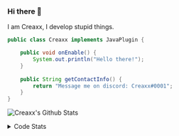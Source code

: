 ### Hi there 👋

I am Creaxx, I develop stupid things. 

```java
public class Creaxx implements JavaPlugin {

    public void onEnable() {
        System.out.println("Hello there!");
    }
    
    public String getContactInfo() {
        return "Message me on discord: Creaxx#0001";
    }
}
```

![Creaxx's Github Stats](https://github-readme-stats.vercel.app/api?username=CreaxxOG&show_icons=true&theme=dark&count_private=true)

<details>
  <summary>Code Stats</summary>

<!--START_SECTION:waka-->
![Code Time](http://img.shields.io/badge/Code%20Time-1%2C029%20hrs%2010%20mins-blue)

![Lines of code](https://img.shields.io/badge/From%20Hello%20World%20I%27ve%20Written-170%20lines%20of%20code-blue)

**🐱 My GitHub Data** 

> 🏆 924 Contributions in the Year 2022
 > 
> 📦 66.2 kB Used in GitHub's Storage 
 > 
> 🚫 Not Opted to Hire
 > 
> 📜 4 Public Repositories 
 > 
> 🔑 2 Private Repositories  
 > 
**I'm an Early 🐤** 

```text
🌞 Morning    40 commits     █░░░░░░░░░░░░░░░░░░░░░░░░   6.36% 
🌆 Daytime    304 commits    ████████████░░░░░░░░░░░░░   48.33% 
🌃 Evening    272 commits    ██████████░░░░░░░░░░░░░░░   43.24% 
🌙 Night      13 commits     ░░░░░░░░░░░░░░░░░░░░░░░░░   2.07%

```
📅 **I'm Most Productive on Saturday** 

```text
Monday       52 commits     ██░░░░░░░░░░░░░░░░░░░░░░░   8.27% 
Tuesday      60 commits     ██░░░░░░░░░░░░░░░░░░░░░░░   9.54% 
Wednesday    80 commits     ███░░░░░░░░░░░░░░░░░░░░░░   12.72% 
Thursday     119 commits    ████░░░░░░░░░░░░░░░░░░░░░   18.92% 
Friday       62 commits     ██░░░░░░░░░░░░░░░░░░░░░░░   9.86% 
Saturday     169 commits    ██████░░░░░░░░░░░░░░░░░░░   26.87% 
Sunday       87 commits     ███░░░░░░░░░░░░░░░░░░░░░░   13.83%

```


📊 **This Week I Spent My Time On** 

```text
💬 Programming Languages: 
Java                     10 hrs 29 mins      ███████████████████████░░   93.1% 
XML                      23 mins             ░░░░░░░░░░░░░░░░░░░░░░░░░   3.46% 
YAML                     11 mins             ░░░░░░░░░░░░░░░░░░░░░░░░░   1.71% 
Kotlin                   9 mins              ░░░░░░░░░░░░░░░░░░░░░░░░░   1.34% 
Markdown                 1 min               ░░░░░░░░░░░░░░░░░░░░░░░░░   0.19%

🔥 Editors: 
IntelliJ                 11 hrs 15 mins      █████████████████████████   100.0%

```

**I Mostly Code in Java** 

```text
Java                     6 repos             ███████████████░░░░░░░░░░   60.0% 
Kotlin                   3 repos             ███████░░░░░░░░░░░░░░░░░░   30.0% 
EJS                      1 repo              ██░░░░░░░░░░░░░░░░░░░░░░░   10.0%

```



 Last Updated on 17/12/2022 06:23:32 UTC
<!--END_SECTION:waka-->
</details>
